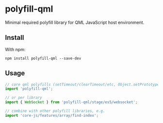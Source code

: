 # polyfill-qml

Minimal required polyfill library for QML JavaScript host environment.

## Install

With npm:
```
npm install polyfill-qml --save-dev
```

## Usage

```javascript
// core qml polyfills (setTimeout/clearTimeout/etc, Object.setPrototypeOf, Function.prototype.toString fix)
import 'polyfill-qml';

// or per library
import { WebSocket } from 'polyfill-qml/stage/es5/websocket';

// combine with other polyfill libraries, e.g.
import 'core-js/features/array/find-index';
```
